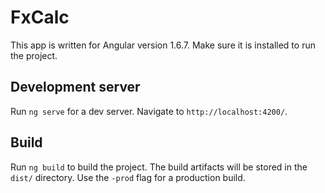 
# FxCalc

This app is written for Angular version 1.6.7. Make sure it is installed to run the project.

## Development server

Run `ng serve` for a dev server. Navigate to `http://localhost:4200/`.

## Build

Run `ng build` to build the project. The build artifacts will be stored in the `dist/` directory. Use the `-prod` flag for a production build.
